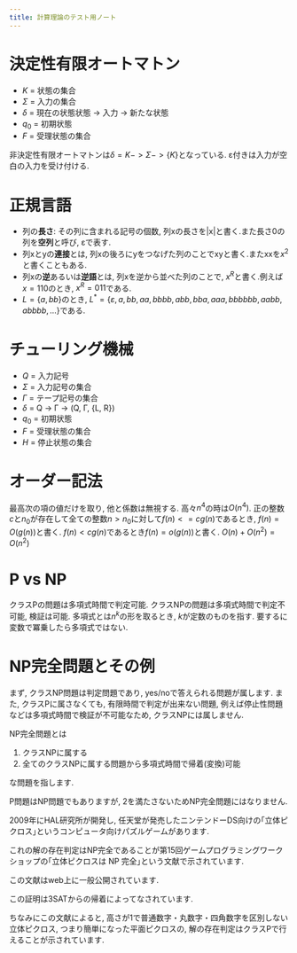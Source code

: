 ```yaml
---
title: 計算理論のテスト用ノート
---
```


# 決定性有限オートマトン

* $K$ = 状態の集合
* $Σ$ = 入力の集合
* $δ$ = 現在の状態状態 -> 入力 -> 新たな状態
* $q_0$ = 初期状態
* $F$ = 受理状態の集合

非決定性有限オートマトンは$δ = K -> Σ -> \{K\}$となっている.
ε付きは入力が空白の入力を受け付ける.

# 正規言語

* 列の**長さ**: その列に含まれる記号の個数, 列xの長さを|x|と書く.また長さ0の列を**空列**と呼び, εで表す.
* 列xとyの**連接**とは, 列xの後ろにyをつなげた列のことでxyと書く.またxxを$x^2$と書くこともある.
* 列xの**逆**あるいは**逆語**とは, 列xを逆から並べた列のことで, $x^R$と書く.例えば$x = 110$のとき, $x^R = 011$である.
* $L = \{a, bb\}$のとき, $L^* = \{ε, a, bb, aa, bbbb, abb, bba, aaa, bbbbbb, aabb, abbbb, …\}$である.

# チューリング機械

* $Q$ = 入力記号
* $Σ$ = 入力記号の集合
* $Γ$ = テープ記号の集合
* $δ$ = Q -> Γ -> (Q, Γ, {L, R})
* $q_0$ = 初期状態
* $F$ = 受理状態の集合
* $H$ = 停止状態の集合

# オーダー記法

最高次の項の値だけを取り, 他と係数は無視する.
高々$n^4$の時は$O(n^4)$.
正の整数$c$と$n_0$が存在して全ての整数$n > n_0$に対して$f(n) <= cg(n)$であるとき, $f(n)= O(g(n))$と書く.
$f(n) < cg(n)$であるとき$f(n) = o(g(n))$と書く.
$O(n) + O(n^2) = O(n^2)$

# P vs NP

クラスPの問題は多項式時間で判定可能.
クラスNPの問題は多項式時間で判定不可能, 検証は可能.
多項式とは$n^k$の形を取るとき, $k$が定数のものを指す.
要するに変数で冪乗したら多項式ではない.

# NP完全問題とその例

まず,
クラスNP問題は判定問題であり,
yes/noで答えられる問題が属します.
また,
クラスPに属さなくても,
有限時間で判定が出来ない問題,
例えば停止性問題などは多項式時間で検証が不可能なため,
クラスNPには属しません.

NP完全問題とは

1. クラスNPに属する
2. 全てのクラスNPに属する問題から多項式時間で帰着(変換)可能

な問題を指します.

P問題はNP問題でもありますが,
2を満たさないためNP完全問題にはなりません.

2009年にHAL研究所が開発し,
任天堂が発売したニンテンドーDS向けの｢立体ピクロス｣というコンピュータ向けパズルゲームがあります.

これの解の存在判定はNP完全であることが第15回ゲームプログラミングワークショップの｢立体ピクロスは NP 完全｣という文献で示されています.

この文献はweb上に一般公開されています.

この証明は3SATからの帰着によってなされています.

ちなみにこの文献によると,
高さが1で普通数字・丸数字・四角数字を区別しない立体ピクロス,
つまり簡単になった平面ピクロスの,
解の存在判定はクラスPで行えることが示されています.
